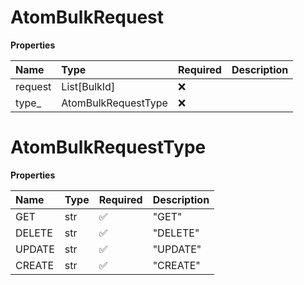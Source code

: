 # AtomBulkRequest

**Properties**

| Name    | Type                | Required | Description |
| :------ | :------------------ | :------- | :---------- |
| request | List[BulkId]        | ❌       |             |
| type\_  | AtomBulkRequestType | ❌       |             |

# AtomBulkRequestType

**Properties**

| Name   | Type | Required | Description |
| :----- | :--- | :------- | :---------- |
| GET    | str  | ✅       | "GET"       |
| DELETE | str  | ✅       | "DELETE"    |
| UPDATE | str  | ✅       | "UPDATE"    |
| CREATE | str  | ✅       | "CREATE"    |

